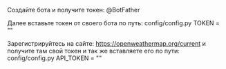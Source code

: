 Создайте бота и получите токен: @BotFather

Далее вставьте токен от своего бота по путь: config/config.py TOKEN = ""

Зарегистрируйтесь на сайте: https://openweathermap.org/current и получите там свой токен и так же вставляете его по пути: config/config.py API_TOKEN = ""
